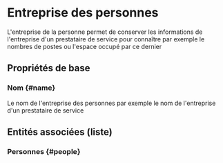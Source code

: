 # Entreprise des personnes

L'entreprise de la personne permet de conserver les informations de l'entreprise d'un prestataire de service pour connaître par exemple le nombres de postes ou l'espace occupé par ce dernier

## Propriétés de base

### Nom {#name}
        
Le nom de l'entreprise des personnes par exemple le nom de l'entreprise d'un prestataire de service



## Entités associées (liste)

### Personnes {#people}
        




<!--- THIS FILE IS GENERATED PLEASE DO NOT EDIT IT DIRECTLY --->
